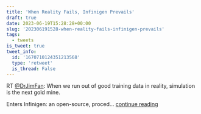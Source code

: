 ```yaml
---
title: 'When Reality Fails, Infinigen Prevails'
draft: true
date: 2023-06-19T15:28:28+00:00
slug: '202306191528-when-reality-fails-infinigen-prevails'
tags:
  - tweets
is_tweet: true
tweet_info:
  id: '1670710124351213568'
  type: 'retweet'
  is_thread: False
---
```




RT [@DrJimFan](https://x.com/DrJimFan): When we run out of good training data in reality, simulation is the next gold mine.

Enters Infinigen: an open-source, proced… [continue reading](https://x.com/sytelus/status/1670710124351213568)
